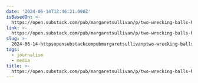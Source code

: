 ```yaml
---
date: '2024-06-14T12:46:21.000Z'
isBasedOn: >-
  https://open.substack.com/pub/margaretsullivan/p/two-wrecking-balls-hit-public-trust?utm_source=share&utm_medium=android&r=3d5
link: >-
  https://open.substack.com/pub/margaretsullivan/p/two-wrecking-balls-hit-public-trust?utm_source=share&utm_medium=android&r=3d5
slug: >-
  2024-06-14-httpsopensubstackcompubmargaretsullivanptwo-wrecking-balls-hit-public-trustutmsourceshareandutmmediumandroidandr3d5
tags:
  - journalism
  - media
title: >-
  https://open.substack.com/pub/margaretsullivan/p/two-wrecking-balls-hit-public-trust?utm_source=share&utm_medium=android&r=3d5
---
```

 
